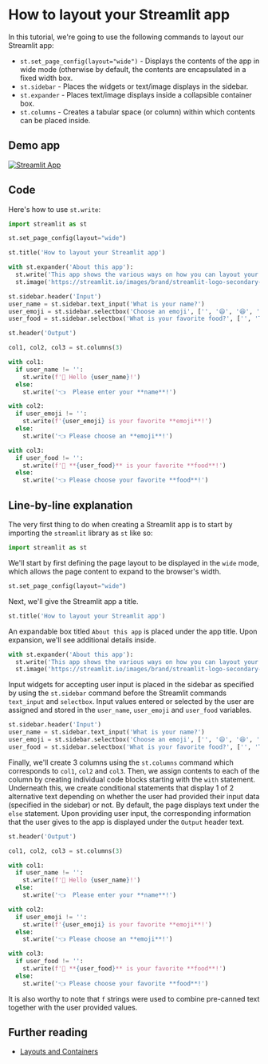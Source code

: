 # How to layout your Streamlit app

In this tutorial, we're going to use the following commands to layout our Streamlit app:
- `st.set_page_config(layout="wide")` - Displays the contents of the app in wide mode (otherwise by default, the contents are encapsulated in a fixed width box.
- `st.sidebar` - Places the widgets or text/image displays in the sidebar.
- `st.expander` - Places text/image displays inside a collapsible container box.
- `st.columns` - Creates a tabular space (or column) within which contents can be placed inside.

## Demo app

[![Streamlit App](https://static.streamlit.io/badges/streamlit_badge_black_white.svg)](https://share.streamlit.io/dataprofessor/streamlit-layout/)

## Code
Here's how to use `st.write`:
```python
import streamlit as st

st.set_page_config(layout="wide")

st.title('How to layout your Streamlit app')

with st.expander('About this app'):
  st.write('This app shows the various ways on how you can layout your Streamlit app.')
  st.image('https://streamlit.io/images/brand/streamlit-logo-secondary-colormark-darktext.png', width=250)

st.sidebar.header('Input')
user_name = st.sidebar.text_input('What is your name?')
user_emoji = st.sidebar.selectbox('Choose an emoji', ['', '😄', '😆', '😊', '😍', '😴', '😕', '😱'])
user_food = st.sidebar.selectbox('What is your favorite food?', ['', 'Tom Yum Kung', 'Burrito', 'Lasagna', 'Hamburger', 'Pizza'])

st.header('Output')

col1, col2, col3 = st.columns(3)

with col1:
  if user_name != '':
    st.write(f'👋 Hello {user_name}!')
  else:
    st.write('👈  Please enter your **name**!')

with col2:
  if user_emoji != '':
    st.write(f'{user_emoji} is your favorite **emoji**!')
  else:
    st.write('👈 Please choose an **emoji**!')

with col3:
  if user_food != '':
    st.write(f'🍴 **{user_food}** is your favorite **food**!')
  else:
    st.write('👈 Please choose your favorite **food**!')
```

## Line-by-line explanation
The very first thing to do when creating a Streamlit app is to start by importing the `streamlit` library as `st` like so:
```python
import streamlit as st
```

We'll start by first defining the page layout to be displayed in the `wide` mode, which allows the page content to expand to the browser's width.
```python
st.set_page_config(layout="wide")
```

Next, we'll give the Streamlit app a title.
```python
st.title('How to layout your Streamlit app')
```

An expandable box titled `About this app` is placed under the app title. Upon expansion, we'll see additional details inside.
```python
with st.expander('About this app'):
  st.write('This app shows the various ways on how you can layout your Streamlit app.')
  st.image('https://streamlit.io/images/brand/streamlit-logo-secondary-colormark-darktext.png', width=250)
```

Input widgets for accepting user input is placed in the sidebar as specified by using the `st.sidebar` command before the Streamlit commands `text_input` and `selectbox`. Input values entered or selected by the user are assigned and stored in the `user_name`, `user_emoji` and `user_food` variables.
```python
st.sidebar.header('Input')
user_name = st.sidebar.text_input('What is your name?')
user_emoji = st.sidebar.selectbox('Choose an emoji', ['', '😄', '😆', '😊', '😍', '😴', '😕', '😱'])
user_food = st.sidebar.selectbox('What is your favorite food?', ['', 'Tom Yum Kung', 'Burrito', 'Lasagna', 'Hamburger', 'Pizza'])
```

Finally, we'll create 3 columns using the `st.columns` command which corresponds to `col1`, `col2` and `col3`. Then, we assign contents to each of the column by creating individual code blocks starting with the `with` statement. Underneath this, we create conditional statements that display 1 of 2 alternative text depending on whether the user had provided their input data (specified in the sidebar) or not. By default, the page displays text under the `else` statement. Upon providing user input, the corresponding information that the user gives to the app is displayed under the `Output` header text.
```python
st.header('Output')

col1, col2, col3 = st.columns(3)

with col1:
  if user_name != '':
    st.write(f'👋 Hello {user_name}!')
  else:
    st.write('👈  Please enter your **name**!')

with col2:
  if user_emoji != '':
    st.write(f'{user_emoji} is your favorite **emoji**!')
  else:
    st.write('👈 Please choose an **emoji**!')

with col3:
  if user_food != '':
    st.write(f'🍴 **{user_food}** is your favorite **food**!')
  else:
    st.write('👈 Please choose your favorite **food**!')
```
It is also worthy to note that `f` strings were used to combine pre-canned text together with the user provided values. 

## Further reading
- [Layouts and Containers](https://docs.streamlit.io/library/api-reference/layout)
